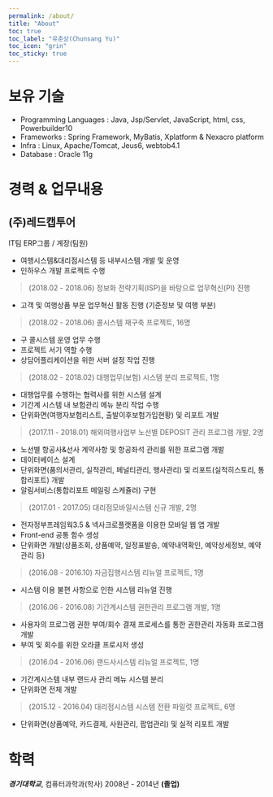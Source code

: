 ```yaml
---
permalink: /about/
title: "About"
toc: true
toc_label: "유춘상(Chunsang Yu)"
toc_icon: "grin"
toc_sticky: true
---
```

  
# 보유 기술

- Programming Languages : Java, Jsp/Servlet, JavaScript, html, css, Powerbuilder10 
- Frameworks : Spring Framework, MyBatis, Xplatform & Nexacro platform
- Infra : Linux, Apache/Tomcat, Jeus6, webtob4.1
- Database : Oracle 11g
  
# 경력 & 업무내용

## (주)레드캡투어

IT팀 ERP그룹 / 계장(팀원)  
- 여행시스템&대리점시스템 등 내부시스템 개발 및 운영
- 인하우스 개발 프로젝트 수행


>(2018.02 - 2018.06) 정보화 전략기획(ISP)을 바탕으로 업무혁신(PI) 진행
- 고객 및 여행상품 부문 업무혁신 활동 진행 (기준정보 및 여행 부분)

>(2018.02 - 2018.06) 콜시스템 재구축 프로젝트, 16명
- 구 콜시스템 운영 업무 수행
- 프로젝트 서기 역할 수행
- 상담어플리케이션을 위한 서버 설정 작업 진행

>(2018.02 - 2018.02) 대행업무(보험) 시스템 분리 프로젝트, 1명
- 대행업무를 수행하는 협력사를 위한 시스템 설계
- 기간계 시스템 내 보험관리 메뉴 분리 작업 수행
- 단위화면(여행자보험리스트, 출발이후보험가입현황) 및 리포트 개발

>(2017.11 - 2018.01) 해외여행사업부 노선별 DEPOSIT 관리 프로그램 개발, 2명
- 노선별 항공사&선사 계약사항 및 항공좌석 관리를 위한 프로그램 개발
- 데이터베이스 설계
- 단위화면(품의서관리, 실적관리, 페널티관리, 행사관리) 및 리포트(실적히스토리, 통합리포트) 개발
- 알림서비스(통합리포트 메일링 스케쥴러) 구현

>(2017.01 - 2017.05) 대리점모바일시스템 신규 개발, 2명
- 전자정부프레임웍3.5 & 넥사크로플랫폼을 이용한 모바일 웹 앱 개발 
- Front-end 공통 함수 생성
- 단위화면 개발(상품조회, 상품예약, 일정표발송, 예약내역확인, 예약상세정보, 예약관리 등)

>(2016.08 - 2016.10) 자금집행시스템 리뉴얼 프로젝트, 1명
- 시스템 이용 불편 사항으로 인한 시스템 리뉴얼 진행

>(2016.06 - 2016.08) 기간계시스템 권한관리 프로그램 개발, 1명
- 사용자의 프로그램 권한 부여/회수 결재 프로세스를 통한 권한관리 자동화 프로그램 개발
- 부여 및 회수를 위한 오라클 프로시저 생성

>(2016.04 - 2016.06) 랜드사시스템 리뉴얼 프로젝트, 1명
- 기간계시스템 내부 랜드사 관리 메뉴 시스템 분리
- 단위화면 전체 개발

>(2015.12 - 2016.04) 대리점시스템 시스템 전환 파일럿 프로젝트, 6명
- 단위화면(상품예약, 카드결제, 사원관리, 팝업관리) 및 실적 리포트 개발


# 학력

**_경기대학교_**,  컴퓨터과학과(학사) 2008년 - 2014년 **(졸업)**